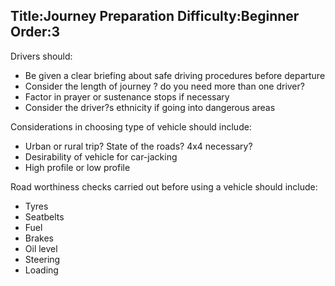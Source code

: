 Title:Journey Preparation
Difficulty:Beginner
Order:3
---
Drivers should:

*   Be given a clear briefing about safe driving procedures before departure
*   Consider the length of journey ? do you need more than one driver?
*   Factor in prayer or sustenance stops if necessary
*   Consider the driver?s ethnicity if going into dangerous areas

Considerations in choosing type of vehicle should include:

*   Urban or rural trip? State of the roads? 4x4 necessary?
*   Desirability of vehicle for car-jacking
*   High profile or low profile

Road worthiness checks carried out before using a vehicle should include:

*   Tyres
*   Seatbelts
*   Fuel
*   Brakes
*   Oil level
*   Steering
*   Loading